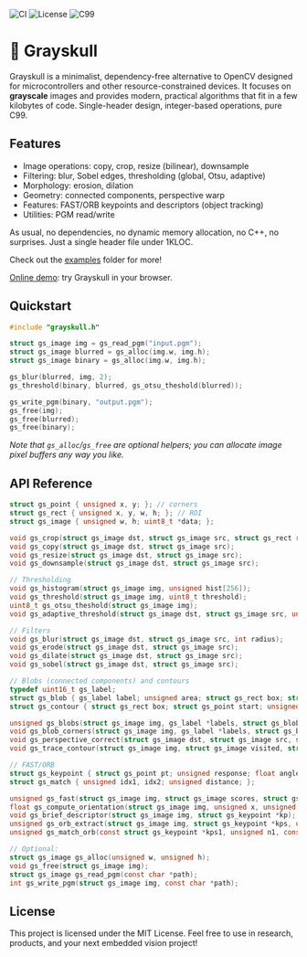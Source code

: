 ![CI](https://img.shields.io/github/actions/workflow/status/zserge/grayskull/ci.yaml) ![License](https://img.shields.io/github/license/zserge/grayskull) ![C99](https://img.shields.io/badge/C-99-blue)


# 🏰 Grayskull

Grayskull is a minimalist, dependency-free alternative to OpenCV designed for microcontrollers and other resource-constrained devices. It focuses on **grayscale** images and provides modern, practical algorithms that fit in a few kilobytes of code. Single-header design, integer-based operations, pure C99.

## Features

* Image operations: copy, crop, resize (bilinear), downsample
* Filtering: blur, Sobel edges, thresholding (global, Otsu, adaptive)
* Morphology: erosion, dilation
* Geometry: connected components, perspective warp
* Features: FAST/ORB keypoints and descriptors (object tracking)
* Utilities: PGM read/write

As usual, no dependencies, no dynamic memory allocation, no C++, no surprises. Just a single header file under 1KLOC.

Check out the [examples](examples) folder for more!

[Online demo](https://zserge.com/grayskull/): try Grayskull in your browser.

## Quickstart

```c
#include "grayskull.h"

struct gs_image img = gs_read_pgm("input.pgm");
struct gs_image blurred = gs_alloc(img.w, img.h);
struct gs_image binary = gs_alloc(img.w, img.h);

gs_blur(blurred, img, 2);
gs_threshold(binary, blurred, gs_otsu_theshold(blurred));

gs_write_pgm(binary, "output.pgm");
gs_free(img);
gs_free(blurred);
gs_free(binary);
```

_Note that `gs_alloc`/`gs_free` are optional helpers; you can allocate image pixel buffers any way you like._

## API Reference

```c
struct gs_point { unsigned x, y; }; // corners
struct gs_rect { unsigned x, y, w, h; }; // ROI
struct gs_image { unsigned w, h; uint8_t *data; };

void gs_crop(struct gs_image dst, struct gs_image src, struct gs_rect roi);
void gs_copy(struct gs_image dst, struct gs_image src);
void gs_resize(struct gs_image dst, struct gs_image src);
void gs_downsample(struct gs_image dst, struct gs_image src);

// Thresholding
void gs_histogram(struct gs_image img, unsigned hist[256]);
void gs_threshold(struct gs_image img, uint8_t threshold);
uint8_t gs_otsu_theshold(struct gs_image img);
void gs_adaptive_threshold(struct gs_image dst, struct gs_image src, unsigned block_size, float c);

// Filters
void gs_blur(struct gs_image dst, struct gs_image src, int radius);
void gs_erode(struct gs_image dst, struct gs_image src);
void gs_dilate(struct gs_image dst, struct gs_image src);
void gs_sobel(struct gs_image dst, struct gs_image src);

// Blobs (connected components) and contours
typedef uint16_t gs_label;
struct gs_blob { gs_label label; unsigned area; struct gs_rect box; struct gs_point centroid; };
struct gs_contour { struct gs_rect box; struct gs_point start; unsigned length; };

unsigned gs_blobs(struct gs_image img, gs_label *labels, struct gs_blob *blobs, unsigned nblobs);
void gs_blob_corners(struct gs_image img, gs_label *labels, struct gs_blob *b, struct gs_point c[4]);
void gs_perspective_correct(struct gs_image dst, struct gs_image src, struct gs_point c[4]);
void gs_trace_contour(struct gs_image img, struct gs_image visited, struct gs_contour *c);

// FAST/ORB
struct gs_keypoint { struct gs_point pt; unsigned response; float angle; uint32_t descriptor[8]; };
struct gs_match { unsigned idx1, idx2; unsigned distance; };

unsigned gs_fast(struct gs_image img, struct gs_image scores, struct gs_keypoint *kps, unsigned nkps, unsigned threshold);
float gs_compute_orientation(struct gs_image img, unsigned x, unsigned y, unsigned r);
void gs_brief_descriptor(struct gs_image img, struct gs_keypoint *kp);
unsigned gs_orb_extract(struct gs_image img, struct gs_keypoint *kps, unsigned nkps, unsigned threshold, uint8_t *scoremap_buffer);
unsigned gs_match_orb(const struct gs_keypoint *kps1, unsigned n1, const struct gs_keypoint *kps2, unsigned n2, struct gs_match *matches, unsigned max_matches, float max_distance);

// Optional:
struct gs_image gs_alloc(unsigned w, unsigned h);
void gs_free(struct gs_image img);
struct gs_image gs_read_pgm(const char *path);
int gs_write_pgm(struct gs_image img, const char *path);
```

## License

This project is licensed under the MIT License. Feel free to use in research, products, and your next embedded vision project!
